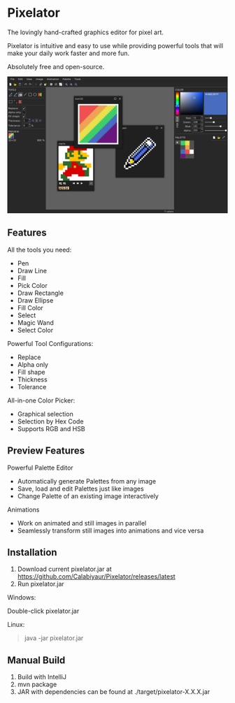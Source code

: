 # Pixelator

The lovingly hand-crafted graphics editor for pixel art.

Pixelator is intuitive and easy to use while providing powerful tools that will make your daily work faster and more fun.

Absolutely free and open-source.

![Preview](preview.png)


## Features

All the tools you need:
* Pen
* Draw Line
* Fill
* Pick Color
* Draw Rectangle
* Draw Ellipse
* Fill Color
* Select
* Magic Wand
* Select Color

Powerful Tool Configurations:
* Replace
* Alpha only
* Fill shape
* Thickness
* Tolerance

All-in-one Color Picker:
* Graphical selection
* Selection by Hex Code
* Supports RGB and HSB


## Preview Features

Powerful Palette Editor
* Automatically generate Palettes from any image
* Save, load and edit Palettes just like images
* Change Palette of an existing image interactively

Animations
* Work on animated and still images in parallel
* Seamlessly transform still images into animations and vice versa


## Installation

1. Download current pixelator.jar at https://github.com/Calabiyaur/Pixelator/releases/latest
2. Run pixelator.jar

Windows:

Double-click pixelator.jar

Linux:

> java -jar pixelator.jar


## Manual Build

1. Build with IntelliJ
2. mvn package
3. JAR with dependencies can be found at ./target/pixelator-X.X.X.jar
